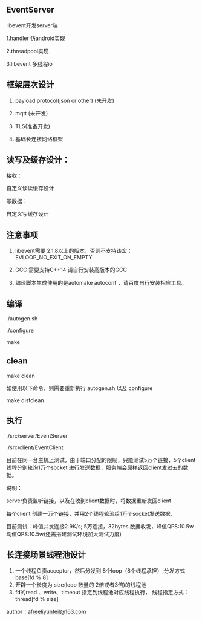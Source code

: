 ## EventServer
libevent开发server端

1.handler 仿android实现

2.threadpool实现

3.libevent 多线程io

## 框架层次设计
1. payload protocol(json or other) (未开发)

2. mqtt (未开发)

3. TLS(准备开发)

4. 基础长连接网络框架


## 读写及缓存设计：
接收：

自定义读读缓存设计

写数据：

自定义写缓存设计

## 注意事项
1. libevent需要 2.1.8以上的版本，否则不支持该宏：EVLOOP_NO_EXIT_ON_EMPTY

2. GCC 需要支持C++14 请自行安装高版本的GCC

3. 编译脚本生成使用的是automake autoconf ，请百度自行安装相应工具。
  
## 编译
./autogen.sh

./configure

make

## clean
make clean

如使用以下命令，则需要重新执行 autogen.sh 以及 configure

make distclean

## 执行
./src/server/EventServer

./src/client/EventClient

目前在同一台主机上测试，由于端口分配的限制，只能测试5万个链接，5个client线程分别轮询1万个socket 进行发送数据，服务端会原样返回client发过去的数据。

说明：

server负责监听链接，以及在收到client数据时，将数据重新发回client

每个client 创建一万个链接，并用2个线程轮流给1万个socket发送数据，

目前测试：峰值并发连接2.9K/s; 5万连接，32bytes 数据收发，峰值QPS:10.5w 均值QPS:10.5w(还需搭建测试环境加大测试力度)


## 长连接场景线程池设计

1. 一个线程负责acceptor，然后分发到 8个loop（8个线程承担）;分发方式 base[fd % 8] 
2. 开辟一个长度为 size(loop 数量的 2倍或者3倍)的线程池
3. fd的read 、write、timeout 指定到线程池对应线程执行， 线程指定方式：thread[fd % size]

author：afreeliyunfeil@163.com

